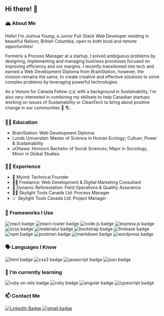 ## Hi there! 👋

### 🏔 About Me

Hello! I'm Joshua Young, a Junior Full-Stack Web Developer residing in beautiful Nelson, British Columbia, open to both local and remote opportunities!

Formerly a Process Manager at a startup, I solved ambiguous problems by designing, implementing and managing business processes focused on improving efficiency and our margins. I recently transitioned into tech and earned a Web Development Diploma from BrainStation, however, the mission remains the same, to create creative and effective solutions to solve complex problems by leveraging powerful technologies.

As a Venure for Canada Fellow 🇨🇦 with a background in Sustainability, I'm also very interested in combining my skillsets to help Canadian startups working on issues of Sustainability or CleanTech to bring about positive change in our communities 🙏 🌎.


### 👨‍🎓 Education

- BrainStation: Web Development Diploma
- Lunds Universitet: Master of Science in Human Ecology; Cultuer, Power & Sustainability
- uOttawa: Honours Bachelor of Social Sciences; Major in Sociology, Minor in Global Studies


### 👨‍💻 Experience

- 📂 Myind: Technical Founder 
- 👨‍💼 Freelance: Web Development & Digital Marketing Consultant
- 🌲 Dynamic Reforestation: Field Operations & Quallity Assurance
- 👨‍🔬 Skylight Tools Canada Ltd: Process Manager
- 📈 Skylight Tools Canada Ltd: Project Manager


### 🚀 Frameworks I Use


<div>
   <img src="https://img.shields.io/badge/React-20232A?style=for-the-badge&logo=react&logoColor=61DAFB" alt="react badge" />
   <img src="https://img.shields.io/badge/React_Router-CA4245?style=for-the-badge&logo=react-router&logoColor=white" alt="react-router badge" />
   <img src="https://img.shields.io/badge/Node.js-339933?style=for-the-badge&logo=nodedotjs&logoColor=white" alt="node.js badge" />
    <img src="https://img.shields.io/badge/Express.js-000000?style=for-the-badge&logo=express&logoColor=white" alt="express.js badge" />
    <img src="https://img.shields.io/badge/Sass-CC6699?style=for-the-badge&logo=sass&logoColor=white" alt="scss badge" />
    <img src="https://img.shields.io/badge/Material%20UI-007FFF?style=for-the-badge&logo=mui&logoColor=white" alt="materialui badge" />
   <img src="https://img.shields.io/badge/Bootstrap-563D7C?style=for-the-badge&logo=bootstrap&logoColor=white" alt="bootstrap badge" />
   <img src="https://img.shields.io/badge/firebase-ffca28?style=for-the-badge&logo=firebase&logoColor=black" alt="firebase badge" />
   <img src="https://img.shields.io/badge/npm-CB3837?style=for-the-badge&logo=npm&logoColor=white" alt="npm badge" />
   <img src="https://img.shields.io/badge/Postman-FF6C37?style=for-the-badge&logo=Postman&logoColor=white" alt="postman badge" />
   <img src="https://img.shields.io/badge/Markdown-000000?style=for-the-badge&logo=markdown&logoColor=white" alt="markdown badge" />
   <img src="https://img.shields.io/badge/Wordpress-21759B?style=for-the-badge&logo=wordpress&logoColor=white" alt="wordpress badge" />
</div>


### 🗣 Languages I Know

<div>
   <img src="https://img.shields.io/badge/HTML5-E34F26?style=for-the-badge&logo=html5&logoColor=white" alt="html badge" />
   <img src="https://img.shields.io/badge/CSS3-1572B6?style=for-the-badge&logo=css3&logoColor=white" alt="css3 badge" />
   <img src="https://img.shields.io/badge/JavaScript-323330?style=for-the-badge&logo=javascript&logoColor=F7DF1E" alt="javascript badge" />
   <img src="https://img.shields.io/badge/json-5E5C5C?style=for-the-badge&logo=json&logoColor=white" alt="json badge" /> 
</div>


### 🌱 I’m currently learning

<div>
   <img src="https://img.shields.io/badge/Ruby_on_Rails-CC0000?style=for-the-badge&logo=ruby-on-rails&logoColor=white" alt="ruby on rails badge" />
   <img src="https://img.shields.io/badge/Ruby-CC342D?style=for-the-badge&logo=ruby&logoColor=white" alt="ruby badge" />
   <img src="https://img.shields.io/badge/Angular-DD0031?style=for-the-badge&logo=angular&logoColor=white" alt="angular badge" />
   <img src="https://img.shields.io/badge/TypeScript-007ACC?style=for-the-badge&logo=typescript&logoColor=white" alt="typescript badge" />
</div>



### 📫 Contact Me



<a href="https://www.linkedin.com/in/j-joshuayoung/">
   <img src="https://img.shields.io/badge/LinkedIn-0077B5?style=for-the-badge&logo=linkedin&logoColor=white" alt="LinkedIn Badge" />
</a>

<a href="mailto:jamesjoshuayoung@gmail.com">
   <img src="https://img.shields.io/badge/Gmail-D14836?style=for-the-badge&logo=gmail&logoColor=white" alt="gmail badge" />
</a>



<!--
**Prgrssn/Prgrssn** is a ✨ _special_ ✨ repository because its `README.md` (this file) appears on your GitHub profile.

Here are some ideas to get you started:

- 🔭 I’m currently working on ...
- 🌱 I’m currently learning ...
- 👯 I’m looking to collaborate on ...
- 🤔 I’m looking for help with ...
- 💬 Ask me about ...
- 📫 How to reach me: ...
- 😄 Pronouns: ...
- ⚡ Fun fact: ...
-->
